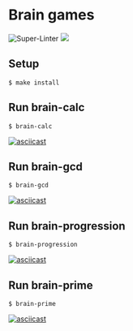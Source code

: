 # Brain games
![Super-Linter](https://github.com/Shuhratt/frontend-project-lvl1/workflows/Super-Linter/badge.svg)
<a href="https://codeclimate.com/github/Shuhratt/frontend-project-lvl1/maintainability"><img src="https://api.codeclimate.com/v1/badges/8830e15dabf740b7365b/maintainability" /></a>

## Setup
```
$ make install
```
## Run brain-calc
```
$ brain-calc
```
[![asciicast](https://asciinema.org/a/369829.svg)](https://asciinema.org/a/369829)
## Run brain-gcd
```
$ brain-gcd
```
[![asciicast](https://asciinema.org/a/370385.svg)](https://asciinema.org/a/370385)
## Run brain-progression
```
$ brain-progression
```
[![asciicast](https://asciinema.org/a/371150.svg)](https://asciinema.org/a/371150)

## Run brain-prime
```
$ brain-prime
```
[![asciicast](https://asciinema.org/a/371158.svg)](https://asciinema.org/a/371158)
